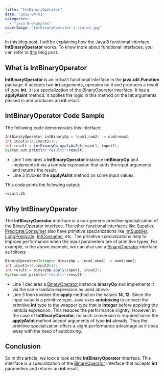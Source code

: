 ```yaml
---
title: "IntBinaryOperator"
date: "2021-04-01"
categories: 
  - "java-8-examples"
coverImage: "IntBinaryOperator-1-scaled.jpg"
---
```


In this blog post, I will be explaining how the Java 8 functional interface **IntBinaryOperator** works. To know more about functional interfaces, you can refer to [this](https://reshmabidikar.github.io/2019/03/java-8-functional-interface.html) blog post.

## What is IntBinaryOperator

**IntBinaryOperator** is an in-built functional interface in the **java.util.Function** package. It accepts two **int** arguments, operates on it and produces a result of type **int**. It is a specialization of the [BinaryOperator](https://reshmabidikar.github.io/2019/03/java-8-functional-interface.html) interface. It has a **applyAsInt** method. It applies the logic in this method on the **int** arguments passed in and produces an **int** result.

## IntBinaryOperator Code Sample

The following code demonstrates this interface:

```java
IntBinaryOperator intBinaryOp = (num1,num2) -> num1+num2;
int input1=14,input2=12;
int result = intBinaryOp.applyAsInt(input1, input2);
System.out.println("result:"+result);
```

- Line 1 declares a **IntBinaryOperator** instance **intBinaryOp** and implements it via a lambda expression that adds the input arguments and returns the result.
- Line 3 invokes the **applyAsInt** method on some input values.

This code prints the following output:

```
result:26
```

## Why IntBinaryOperator

The **IntBinaryOperator** interface is a non-generic primitive specialization of the [BinaryOperator](https://reshmabidikar.github.io/2019/10/java-8-binaryoperator-example.html) interface. The other functional interfaces like [Supplier](https://reshmabidikar.github.io/2018/08/java-8-supplier-interface-example.html), [Predicate](https://reshmabidikar.github.io/2018/10/java-8-predicate-example.html),[Consumer](https://reshmabidikar.github.io/2019/04/java-8-consumer-interface-example.md) also have primitive specializations like [IntSupplier](https://reshmabidikar.github.io/2018/12/java-8-intsupplier-interface-example.html), [LongPredicate](https://reshmabidikar.github.io/2018/12/java-8-longpredicate-interface-example.html), [IntConsumer](https://reshmabidikar.github.io/2019/07/java-8-intconsumer-interface.html), etc. The primitive specializations help to improve performance when the input parameters are of primitive types. For example, in the above example, we can also use a [BinaryOperator](https://reshmabidikar.github.io/2019/10/java-8-binaryoperator-example.html) interface as follows:

```java
BinaryOperator<Integer> binaryOp = (num1,num2) -> num1+num2;
int input1=14,input2=12;
int result = binaryOp.apply(input1, input2);
System.out.println("result:"+result);
```

- Line 1 declares a [BinaryOperator](https://reshmabidikar.github.io/2019/10/java-8-binaryoperator-example.html) instance **binaryOp** and implements it via the same lambda expression as used above.
- Line 3 then invokes the **apply** method on the values **14, 12**. Since the input value is a primitive type, Java uses **autoboxing** to convert the primitive **int** type to the wrapper type that is **Integer** before applying the lambda expression. This reduces the performance slightly. However, in the case of **IntBinaryOperator**, no such conversion is required since the **applyAsInt** method accept arguments of type **int** already. Thus the primitive specialization offers a slight performance advantage as it does away with the need of autoboxing.

## Conclusion

So in this article, we took a look at the **IntBinaryOperator** interface. This interface is a specialization of the [BinaryOperator](https://reshmabidikar.github.io/2019/10/java-8-binaryoperator-example.html) interface that accepts **int** parameters and returns an **int** result.
